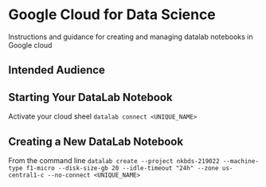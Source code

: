 # Google Cloud for Data Science  
Instructions and guidance for creating and managing datalab notebooks in Google cloud

## Intended Audience 

## Starting Your DataLab Notebook
Activate your cloud sheel 
```datalab connect <UNIQUE_NAME>```

## Creating a New DataLab Notebook  
From the command line 
```datalab create --project nkbds-219022 --machine-type f1-micro --disk-size-gb 20 --idle-timeout "24h" --zone us-central1-c --no-connect <UNIQUE_NAME>```